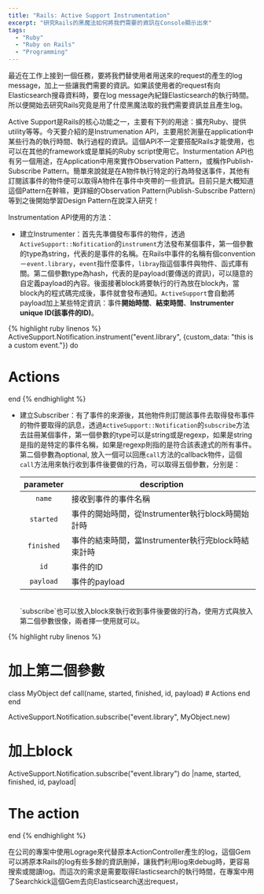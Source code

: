 ```yaml
---
title: "Rails: Active Support Instrumentation"
excerpt: "研究Rails的黑魔法如何將我們需要的資訊在Console顯示出來"
tags:
  - "Ruby"
  - "Ruby on Rails"
  - "Programming"
---
```


最近在工作上接到一個任務，要將我們替使用者用送來的request的產生的log message，加上一些讓我們需要的資訊。如果該使用者的request有向Elasticsearch搜尋資料時，要在log message內紀錄Elasticsearch的執行時間。所以便開始去研究Rails究竟是用了什麼黑魔法取的我們需要資訊並且產生log。

Active Support是Rails的核心功能之一，主要有下列的用途：擴充Ruby、提供utility等等。今天要介紹的是Instrumenation API，主要用於測量在application中某些行為的執行時間、執行過程的資訊。這個API不一定要搭配Rails才能使用，也可以在其他的framework或是單純的Ruby script使用它。Insturmentation API也有另一個用途，在Application中用來實作Observation Pattern，或稱作Publish-Subscribe Pattern。簡單來說就是在A物件執行特定的行為時發送事件，其他有訂閱該事件的物件便可以取得A物件在事件中夾帶的一些資訊。目前只是大概知道這個Pattern在幹嘛，更詳細的Observation Pattern(Publish-Subscribe Pattern)等到之後開始學習Design Pattern在說深入研究！

Instrumentation API使用的方法：
- 建立Instrumenter：首先先準備發布事件的物件，透過`ActiveSupport::Nofitication`的`instrument`方法發布某個事件，第一個參數的type為string，代表的是事件的名稱。在Rails中事件的名稱有個convention－`event.library`，`event`指什麼事件，`libray`指這個事件與物件、函式庫有關。第二個參數type為hash，代表的是payload(要傳送的資訊)，可以隨意的自定義payload的內容。後面接著block將要執行的行為放在block內，當block內的程式碼完成後，事件就會發布通知。`ActiveSupport`會自動將payload加上某些特定資訊：事件**開始時間**、**結束時間**、**Instrumenter unique ID(該事件的ID)**。

{% highlight ruby linenos %}
ActiveSupport.Notification.instrument("event.library", {custom_data: "this is a custom event."}) do
  # Actions
end
{% endhighlight %}

- 建立Subscriber：有了事件的來源後，其他物件則訂閱該事件去取得發布事件的物件要取得的訊息，透過`ActiveSupport::Notification`的`subscribe`方法去註冊某個事件，第一個參數的type可以是string或是regexp，如果是string是指的是特定的事件名稱，如果是regexp則指的是符合該表達式的所有事件。第二個參數為optional, 放入一個可以回應`call`方法的callback物件，這個`call`方法用來執行收到事件後要做的行為，可以取得五個參數，分別是：

    | parameter | description |
    | :-------: | ----------- |
    | `name` | 接收到事件的事件名稱 |
    | `started` | 事件的開始時間，從Instrumenter執行block時開始計時 |
    | `finished` | 事件的結束時間，當Instrumenter執行完block時結束計時 |
    | `id` | 事件的ID |
    | `payload` | 事件的payload |

    <br>
  `subscribe`也可以放入block來執行收到事件後要做的行為，使用方式與放入第二個參數很像，兩者擇一使用就可以。

{% highlight ruby linenos %}
# 加上第二個參數
class MyObject
  def call(name, started, finished, id, payload)
    # Actions
  end
end

ActiveSupport.Notification.subscribe("event.library", MyObject.new)

# 加上block
ActiveSupport.Notification.subscribe("event.library") do |name, started, finished, id, payload|
  # The action
end
{% endhighlight %}
  

在公司的專案中使用Lograge來代替原本ActionController產生的log，這個Gem可以將原本Rails的log有些多餘的資訊刪掉，讓我們利用log來debug時，更容易搜索或閱讀log。而這次的需求是需要取得Elasticsearch的執行時間，在專案中用了Searchkick這個Gem去向Elasticsearch送出request，